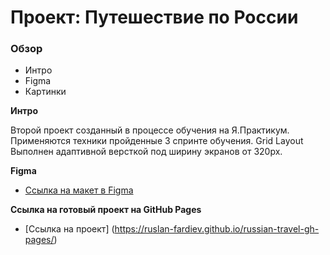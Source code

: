 # Проект: Путешествие по России

### Обзор
* Интро
* Figma
* Картинки

**Интро**

Второй проект созданный в процессе обучения на Я.Практикум.
Применяются техники пройденные 3 спринте обучения.
Grid Layout
Выполнен адаптивной версткой под ширину экранов от 320px.

**Figma**

* [Ссылка на макет в Figma](https://www.figma.com/file/5S2WSbEFL6awjVWJ0NWL8Q/Sprint-3_-Russia-_-desktop-mobile?node-id=28503%3A0)

**Ссылка на готовый проект на GitHub Pages**

* [Ссылка на проект] (https://ruslan-fardiev.github.io/russian-travel-gh-pages/)
